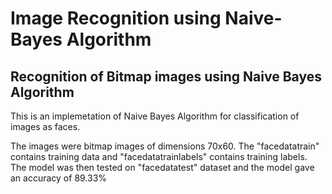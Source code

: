 # Image Recognition using Naive-Bayes Algorithm
## Recognition of Bitmap images using Naive Bayes Algorithm
This is an implemetation of Naive Bayes Algorithm for classification of images as faces.

The images were bitmap images of dimensions 70x60. The "facedatatrain" contains training data and "facedatatrainlabels" contains training labels.
The model was then tested on "facedatatest" dataset and the model gave an accuracy of 89.33%
